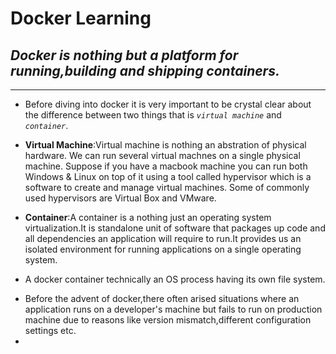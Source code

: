 # **Docker Learning**

## *Docker is nothing but a platform for running,building and shipping containers.*

---

- Before diving into docker it is very important to be crystal clear about the difference between two things that is *`virtual machine`* and *`container`*.

- **Virtual Machine**:Virtual machine is nothing an abstration of physical hardware. We can run several virtual machnes on a single physical machine. Suppose if you have a macbook machine you can run both Windows & Linux on top of it using a tool called hypervisor which is a software to create and  manage virtual machines. Some of commonly used hypervisors are Virtual Box and VMware.

- **Container**:A container is a nothing just an operating system virtualization.It is standalone unit of software that packages up code and all dependencies an application will require to run.It provides us an isolated environment for running applications on a single operating system.

- A docker container technically an OS process having its own file system.

* Before the advent of docker,there often arised situations where an application runs on a developer's machine but fails to run on production machine due to reasons like version mismatch,different configuration settings etc.
* 
